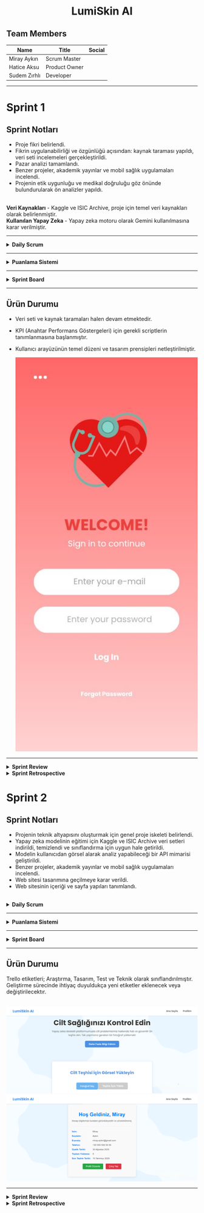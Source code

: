 <h1 align="center"><strong>LumiSkin AI</strong></h1>

## Team Members

| Name                | Title          | Social   |
|---------------------|----------------|----------|
| Miray Aykın         | Scrum Master   |  |
| Hatice Aksu         | Product Owner  |  |
| Sudem Zırhlı        | Developer      |  |

---

# Sprint 1

## Sprint Notları
  
  - Proje fikri belirlendi. 
  - Fikrin uygulanabilirliği ve özgünlüğü açısından: kaynak taraması yapıldı, veri seti incelemeleri gerçekleştirildi.
  - Pazar analizi tamamlandı.
  - Benzer projeler, akademik yayınlar ve mobil sağlık uygulamaları incelendi.
  - Projenin etik uygunluğu ve medikal doğruluğu göz önünde bulundurularak ön analizler yapıldı.
<br>
<strong> Veri Kaynakları</strong>  
- Kaggle ve ISIC Archive, proje için temel veri kaynakları olarak belirlenmiştir.
<br>
<strong> Kullanılan Yapay Zeka</strong>  
- Yapay zeka motoru olarak Gemini kullanılmasına karar verilmiştir.

---
<details>
<summary><strong> Daily Scrum</strong></summary>
    
Daily scrum toplantıları, ekibin uygunluğuna göre WhatsApp ve Google Meet uygulamaları üzerinden yapıldı.
<br>
<img src="screenshots/Toplantı.jpg" width="500"/>  
<img src="screenshots/Toplantı2.png" width="500"/>  
<img src="screenshots/Notlar.png" width="500"/>

</details>

---

<details>
<summary><strong>Puanlama Sistemi</strong></summary>

### Sprint Puanlama ve Tamamlama Mantığı

Toplam hedef puan: **1000 puan**  
Puanlar, her sprintte yapılacak işlerin:

- Kapsamı  
- Teknik zorluk derecesi  
- Proje üzerindeki etkisi gibi faktörler göz önünde bulundurularak dağıtılmıştır.


🔹 **Sprint 1 – 250 Puan**  
- Proje fikri belirlendi  
- Kaynak ve veri seti araştırması yapıldı  
- Uygulanabilirlik ve özgünlük analizleri tamamlandı  
- Gerekli araçlar ve kaynaklar belirlendi

Hedef başarıyla tamamlandı.

---

🔹 **Sprint 2 – 350 Puan**  
- Yapay zeka modeli geliştirilecek  
- Veri seti işlenecek  
- Sınıflandırma ve analiz fonksiyonları yazılacak  
- API mimarisi kurulacak ve test edilecek
- Web sitesi geliştirilecek.

 Odak: Teknik geliştirme ve yapay zeka entegrasyonu

---

🔹 **Sprint 3 – 400 Puan**  
- Kullanıcı arayüzü geliştirilecek  
- Arayüz–model–API entegrasyonu yapılacak  
- Sistem genel testleri gerçekleştirilecek  
- Minimum çalışır ürün (MVP) sunulacak

Odak: Entegrasyon ve final ürünün ortaya çıkarılması

</details>

---

<details>
<summary><strong>Sprint Board</strong></summary>

- Sprint board yönetimi için **Trello** kullanımı tercih edildi.  
- Trello panosu oluşturuldu ve ekip üyeleri eklendi.  
<br/>
<img src="screenshots/trello.png" width="600"/>
</details>

---
## Ürün Durumu

- Veri seti ve kaynak taramaları halen devam etmektedir.  
- KPI (Anahtar Performans Göstergeleri) için gerekli scriptlerin tanımlanmasına başlanmıştır.
- Kullanıcı arayüzünün temel düzeni ve tasarım prensipleri netleştirilmiştir.

  <img src="screenshots/Uygulama.jpg" width="600"/>

---
<details>
<summary><strong>Sprint Review</strong></summary>

Ekiple bir toplantı gerçekleştirildi. Proje fikri ekip tarafından olumlu karşılandı ve nasıl geliştirileceği üzerine fikir alışverişinde bulunuldu.  
Sprint süresince uygulamanın içeriği detaylandırıldı, eksikler tespit edildi ve notlar alındı.  
Görev dağılımı yapıldı; ancak görevlerin sürelerine göre yeniden planlanması gerektiği not edildi.

**Sprint Review Katılımcıları:** Hatice Aksu, Sudem Zırhlı, Miray Aykın

</details>

<details>
<summary><strong> Sprint Retrospective</strong></summary>

- Görev paylaşımı iyiydi, ancak süre planlaması yetersiz kaldı. Bu nedenle ikinci sprint için daha ayrıntılı ve gerçekçi bir zaman planlaması yapılmasına karar verildi.  
- Trello ve Gemini araçları etkili bir şekilde kullanıldı.  
- Kaggle ve ISIC veri kaynaklarının ikinci sprintte daha aktif ve derinlemesine kullanılmasına yönelik planlamalar yapıldı.

</details>

# Sprint 2
## Sprint Notları
  
  - Projenin teknik altyapısını oluşturmak için genel proje iskeleti belirlendi.
  - Yapay zeka modelinin eğitimi için Kaggle ve ISIC Archive veri setleri indirildi, temizlendi ve sınıflandırma için uygun hale getirildi.
  - Modelin kullanıcıdan görsel alarak analiz yapabileceği bir API mimarisi geliştirildi.
  - Benzer projeler, akademik yayınlar ve mobil sağlık uygulamaları incelendi.
  - Web sitesi tasarımına geçilmeye karar verildi.
  - Web sitesinin içeriği ve sayfa yapıları tanımlandı.
<br>

<details>
  
<summary><strong> Daily Scrum</strong></summary>
    
Daily scrum toplantıları, ekibin uygunluğuna göre WhatsApp ve Google Meet uygulamaları üzerinden yapıldı.

</details>

---

<details>
<summary><strong>Puanlama Sistemi</strong></summary>

### Sprint Puanlama

**Sprint 2 – 350 Puan**  
- Yapay zeka modeli geliştirilecek  
- Veri seti işlenecek  
- Sınıflandırma ve analiz fonksiyonları yazılacak  
- API mimarisi kurulacak ve test edilecek
- Web sitesi geliştirilecek.

  
 Hedef başarıyla tamamlandı.

</details>

---

<details>
<summary><strong>Sprint Board</strong></summary>

<br/>
<img src="screenshots/trello2.png" width="600"/>
<img src="screenshots/trello3.png" width="600"/>
</details>

---
## Ürün Durumu
Trello etiketleri; Araştırma, Tasarım, Test ve Teknik olarak sınıflandırılmıştır. Geliştirme sürecinde ihtiyaç duyuldukça yeni etiketler eklenecek veya değiştirilecektır.

<br/>
<img src="screenshots/website1.png" width="600"/>
<img src="screenshots/website2.png" width="600"/>


---
<details>
<summary><strong>Sprint Review</strong></summary>

- Web sitesi tasarımına karar verildi.
- Kayıt ve giriş sistemleri tasarlandı.
- Anasayfa içeriği belirlendi.
- Profil sayfası belirlendi.
- Proje iskeleti oluşturuldu; temel dosya yapısı tanımlandı.
- Yapay zeka modeli oluşturularak Kaggle ve ISIC Archive veri setleriyle eğitildi.
- Veri ön işleme süreci tamamlandı; etiketleme ve sınıflandırma hazırlıkları yapıldı.
- Sınıflandırma ve analiz fonksiyonları yazıldı; temel çıktı analizi başarıyla çalıştırıldı.
- API mimarisi kuruldu ve yapay zeka modeli ile bağlantısı test edildi.



**Sprint Review Katılımcıları:** Hatice Aksu, Miray Aykın

</details>

<details>
<summary><strong> Sprint Retrospective</strong></summary>

- Takım içinde görev dağılımı netti, ancak bazı görevlerde zaman tahminleri yetersiz kaldı. Gelecek sprintlerde daha dikkatli zaman tahminleri yapılmalı.
- Sprint boyunca yapılan ilerleme yeterliydi ama ilerlemeyi görselleştirmek için Trello daha aktif kullanılması gerekiyor.
- Proje içinde kaynak yönetimi zaman zaman karmaşaya yol açtı. Dosya yönetim sistemine daha fazla özen gösterilmesi gerekiyor.

</details>
